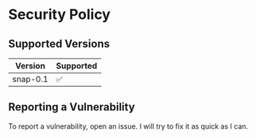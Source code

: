 # Security Policy

## Supported Versions

| Version | Supported          |
| ------- | ------------------ |
| snap-0.1| :white_check_mark: |

## Reporting a Vulnerability

To report a vulnerability, open an issue. I will try to fix it as quick as I can.
